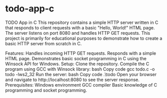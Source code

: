 # todo-app-c

TODO App in C
This repository contains a simple HTTP server written in C that responds to client requests with a basic "Hello, World!" HTML page. The server listens on port 8080 and handles HTTP GET requests. This project is primarily for educational purposes to demonstrate how to create a basic HTTP server from scratch in C.

Features:
Handles incoming HTTP GET requests.
Responds with a simple HTML page.
Demonstrates basic socket programming in C using the Winsock API for Windows.
Setup:
Clone the repository.
Compile the C program using GCC with Winsock library:
bash
Copy code
gcc todo.c -o todo -lws2_32
Run the server:
bash
Copy code
.\todo
Open your browser and navigate to http://localhost:8080 to see the server response.
Prerequisites:
Windows environment
GCC compiler
Basic knowledge of C programming and socket programming.

